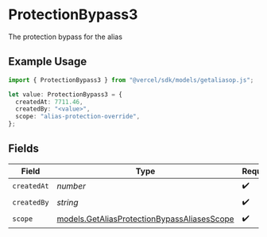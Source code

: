 # ProtectionBypass3

The protection bypass for the alias

## Example Usage

```typescript
import { ProtectionBypass3 } from "@vercel/sdk/models/getaliasop.js";

let value: ProtectionBypass3 = {
  createdAt: 7711.46,
  createdBy: "<value>",
  scope: "alias-protection-override",
};
```

## Fields

| Field                                                                                            | Type                                                                                             | Required                                                                                         | Description                                                                                      |
| ------------------------------------------------------------------------------------------------ | ------------------------------------------------------------------------------------------------ | ------------------------------------------------------------------------------------------------ | ------------------------------------------------------------------------------------------------ |
| `createdAt`                                                                                      | *number*                                                                                         | :heavy_check_mark:                                                                               | N/A                                                                                              |
| `createdBy`                                                                                      | *string*                                                                                         | :heavy_check_mark:                                                                               | N/A                                                                                              |
| `scope`                                                                                          | [models.GetAliasProtectionBypassAliasesScope](../models/getaliasprotectionbypassaliasesscope.md) | :heavy_check_mark:                                                                               | N/A                                                                                              |